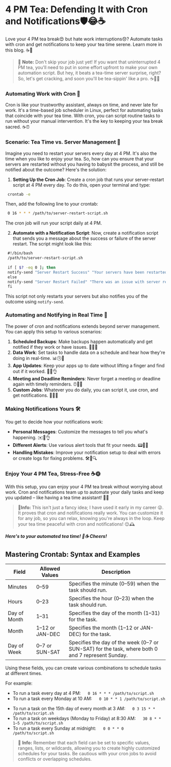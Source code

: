 # 4 PM Tea: Defending It with Cron and Notifications🛡️😂☕

Love your 4 PM tea break😍 but hate work interruptions😞? Automate tasks with cron and get notifications to keep your tea time serene. Learn more in this blog. ☕🚀

> :memo: **Note:** Don't skip your job just yet! If you want that uninterrupted 4 PM tea, you'll need to put in some effort upfront to make your own automation script. But hey, it beats a tea-time server surprise, right? So, let's get cracking, and soon you'll be tea-sippin' like a pro. ☕💪😄

### Automating Work with Cron 🤖
Cron is like your trustworthy assistant, always on time, and never late for work. It's a time-based job scheduler in Linux, perfect for automating tasks that coincide with your tea time. With cron, you can script routine tasks to run without your manual intervention. It's the key to keeping your tea break sacred. ☕⏰
### Scenario: Tea Time vs. Server Management 🍃

Imagine you need to restart your servers every day at 4 PM. It's also the time when you like to enjoy your tea. So, how can you ensure that your servers are restarted without you having to babysit the process, and still be notified about the outcome? Here's the solution:

1. **Setting Up the Cron Job**: Create a cron job that runs your server-restart script at 4 PM every day. To do this, open your terminal and type:
```bash
 crontab -e
```
Then, add the following line to your crontab:
```bash
 0 16 * * * /path/to/server-restart-script.sh
```
The cron job will run your script daily at 4 PM.

2. **Automate with a Notification Script**: Now, create a notification script that sends you a message about the success or failure of the server restart. The script might look like this:
```bash
 #!/bin/bash
 /path/to/server-restart-script.sh
 
 if [ $? -eq 0 ]; then
 notify-send "Server Restart Success" "Your servers have been restarted successfully!"
 else
 notify-send "Server Restart Failed" "There was an issue with server restart. Please check."
 fi
```

This script not only restarts your servers but also notifies you of the outcome using `notify-send`.

### Automating and Notifying in Real Time 📅
The power of cron and notifications extends beyond server management. You can apply this setup to various scenarios:
1. **Scheduled Backups**: Make backups happen automatically and get notified if they work or have issues. 🔄📂🚀
2. **Data Work**: Set tasks to handle data on a schedule and hear how they're doing in real-time. 📊🕒📢
3. **App Updates**: Keep your apps up to date without lifting a finger and find out if it worked. 📲🔄👌
4. **Meeting and Deadline Reminders**: Never forget a meeting or deadline again with timely reminders. ⏰📅🔔
5. **Custom Jobs**: Whatever you do daily, you can script it, use cron, and get notifications. 📝🔄🔔

### Making Notifications Yours 🛠️
You get to decide how your notifications work:
- **Personal Messages**: Customize the messages to tell you what's happening. ✉️📝👌
- **Different Alerts**: Use various alert tools that fit your needs. 📟🔔💼
- **Handling Mistakes**: Improve your notification setup to deal with errors or create logs for fixing problems. 🛠️🚫🔍

### Enjoy Your 4 PM Tea, Stress-Free ☕🌞
With this setup, you can enjoy your 4 PM tea break without worrying about work. Cron and notifications team up to automate your daily tasks and keep you updated – like having a tea time assistant! 🍵🤖

> :memo:**Info:** This isn't just a fancy idea; I have used it early in my career 😜. It proves that cron and notifications really work. You can customize it for any job, so you can relax, knowing you're always in the loop. Keep your tea time peaceful with cron and notifications! 😌🕰️

***Here's to your automated tea time! 🎉☕ Cheers!***

## Mastering Crontab: Syntax and Examples
| Field | Allowed Values | Description |
|---|---|---|
| Minutes | 0–59 | Specifies the minute (0–59) when the task should run. |
| Hours | 0–23 | Specifies the hour (0–23) when the task should run. |
| Day of Month | 1–31 | Specifies the day of the month (1–31) for the task. |
| Month | 1–12 or JAN-DEC | Specifies the month (1–12 or JAN-DEC) for the task. |
| Day of Week | 0–7 or SUN-SAT | Specifies the day of the week (0–7 or SUN-SAT) for the task, where both 0 and 7 represent Sunday. |

Using these fields, you can create various combinations to schedule tasks at different times. 

For example:
- To run a task every day at 4 PM:
 ```
 0 16 * * * /path/to/script.sh
 ```
- To run a task every Monday at 10 AM:
 ```
 0 10 * * 1 /path/to/script.sh
 ```
- To run a task on the 15th day of every month at 3 AM:
 ```
 0 3 15 * * /path/to/script.sh
 ```
- To run a task on weekdays (Monday to Friday) at 8:30 AM:
 ```
 30 8 * * 1–5 /path/to/script.sh
 ```
- To run a task every Sunday at midnight:
 ```
 0 0 * * 0 /path/to/script.sh
 ```
> :memo: **Info:** Remember that each field can be set to specific values, ranges, lists, or wildcards, allowing you to create highly customized schedules for your tasks. Be cautious with your cron jobs to avoid conflicts or overlapping schedules.
